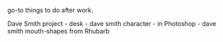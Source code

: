 go-to things to do after work.

Dave Smith project
	- desk
	- dave smith character - in Photoshop
	- dave smith mouth-shapes from Rhubarb